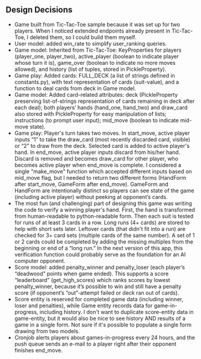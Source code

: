 ## Design Decisions
- Game built from Tic-Tac-Toe sample because it was set up for two players. When I noticed extended endpoints already present in Tic-Tac-Toe, I deleted them, so I could build them myself.
- User model: added win_rate to simplify user_ranking queries.
- Game model: Inherited from Tic-Tac-Toe: KeyProperties for players (player_one, player_two), active_player (boolean to indicate player whose turn it is), game_over (boolean to indicate no more moves allowed), and history (list of tuples, stored in PickleProperty).
- Game play: Added cards: FULL_DECK (a list of strings defined in constants.py), with text representation of cards (suit-value), and a function to deal cards from deck in Game model.
- Game model: Added card-related attributes: deck (PickleProperty preserving list-of-strings representation of cards remaining in deck after each deal); both players’ hands (hand_one, hand_two) and draw_card also stored with PickleProperty for easy manipulation of lists; instructions (to prompt user input); mid_move (boolean to indicate mid-move state).
- Game play: Player's turn takes two moves. In start_move, active player inputs “1” to take the draw_card (most recently discarded card, visible) or “2” to draw from the deck. Selected card is added to active player's hand. In end_move, active player inputs discard from his/her hand. Discard is removed and becomes draw_card for other player, who becomes active player when end_move is complete. I considered a single "make_move" function which accepted different inputs based on mid_move flag, but I needed to return two different forms (HandForm after start_move, GameForm after end_move). GameForm and HandForm are intentionally distinct so players can see state of the game (including active player) without peeking at opponent’s cards.
- The most fun (and challenging) part of designing this game was writing the code to verify a winning player's hand. First, the hand is transformed from human-readable to python-readable form. Then each suit is tested for runs of at least 3 cards in a row. Long runs (4+ cards) are stored to help with short sets later. Leftover cards (that didn't fit into a run) are checked for 3+ card sets (multiple cards of the same number). A set of 1 or 2 cards could be completed by adding the missing multiples from the beginning or end of a “long run.” In the next version of this app, this verification function could probably serve as the foundation for an AI computer opponent.
- Score model: added penalty_winner and penalty_loser (each player’s “deadwood” points when game ended). This supports a score “leaderboard” (get_high_scores) which ranks scores by lowest penalty_winner, because it’s possible to win and still have a penalty score (if opponent’s “out”-attempt failed or deck ran out of cards).
- Score entity is reserved for completed game data (including winner, loser and penalties), while Game entity records data for game-in-progress, including history. I don't want to duplicate score-entity data in game-entity, but it would also be nice to see history AND results of a game in a single form. Not sure if it's possible to populate a single form drawing from two models.
- Cronjob alerts players about games-in-progress every 24 hours, and the push queue sends an e-mail to a player right after their opponent finishes end_move.
